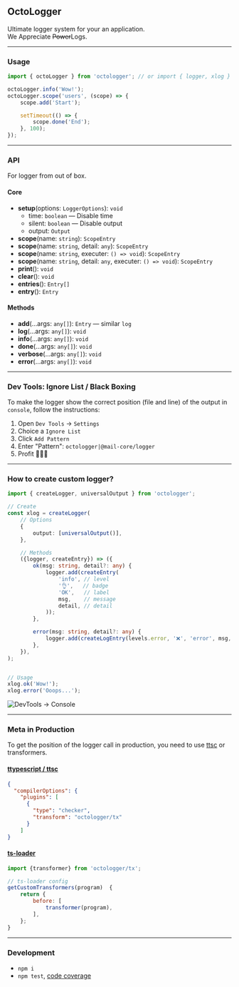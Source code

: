 OctoLogger
----------
Ultimate logger system for your an application.<br/>
We Appreciate <s>Power</s>Logs.

---

### Usage

```ts
import { octoLogger } from 'octologger'; // or import { logger, xlog } from 'octologger';

octoLogger.info('Wow!');
octoLogger.scope('users', (scope) => {
	scope.add('Start');

	setTimeout(() => {
		scope.done('End');
	}, 100);
});
```

---

### API

For logger from out of box.

#### Core

- **setup**(options: `LoggerOptions`): `void`
  - time: `boolean` — Disable time
  - silent: `boolean` — Disable output
  - output: `Output`
- **scope**(name: `string`): `ScopeEntry`
- **scope**(name: `string`, detail: `any`): `ScopeEntry`
- **scope**(name: `string`, executer: `() => void`): `ScopeEntry`
- **scope**(name: `string`, detail: `any`, executer: `() => void`): `ScopeEntry`
- **print**(): `void`
- **clear**(): `void`
- **entries**(): `Entry[]`
- **entry**(): `Entry`

#### Methods

- **add**(...args: `any[]`): `Entry` — similar `log`
- **log**(...args: `any[]`): `void`
- **info**(...args: `any[]`): `void`
- **done**(...args: `any[]`): `void`
- **verbose**(...args: `any[]`): `void`
- **error**(...args: `any[]`): `void`

---

### Dev Tools: Ignore List / Black Boxing

To make the logger show the correct position (file and line) of the output in `console`, follow the instructions:

1. Open `Dev Tools` -> `Settings`
1. Choice a `Ignore List`
1. Click `Add Pattern`
1. Enter "Pattern": `octologger|@mail-core/logger`
1. Profit 💁🏻‍♂️

---

### How to create custom logger?

```ts
import { createLogger, universalOutput } from 'octologger';

// Create
const xlog = createLogger(
	// Options
	{
		output: [universalOutput()],
	},

	// Methods
	({logger, createEntry}) => ({
		ok(msg: string, detail?: any) {
			logger.add(createEntry(
				'info', // level
				'👌',   // badge
				'OK',   // label
				msg,    // message
				detail, // detail
			));
		},

		error(msg: string, detail?: any) {
			logger.add(createLogEntry(levels.error, '❌', 'error', msg, detail));
		},
	}),
);


// Usage
xlog.ok('Wow!');
xlog.error('Ooops...');
```
![DevTools -> Console](https://habrastorage.org/webt/mw/ct/fk/mwctfkskaqawzo6mey_likzopta.png)

---

### Meta in Production

To get the position of the logger call in production, you need to use [ttsc](https://github.com/cevek/ttypescript) or transformers.

#### [ttypescript / ttsc](https://github.com/cevek/ttypescript)

```json
{
  "compilerOptions": {
    "plugins": [
      {
        "type": "checker",
        "transform": "octologger/tx"
      }
    ]
}
```

#### [ts-loader](https://github.com/TypeStrong/ts-loader/#getcustomtransformers)

```js
import {transformer} from 'octologger/tx';

// ts-loader config
getCustomTransformers(program)  {
	return {
		before: [
			transformer(program),
		],
	};
}
```

---

### Development

 - `npm i`
 - `npm test`, [code coverage](./coverage/lcov-report/index.html)
